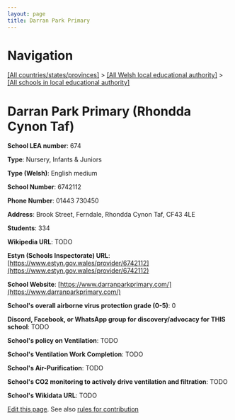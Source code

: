 ```yaml
---
layout: page
title: Darran Park Primary
---
```

# Navigation

[[All countries/states/provinces]](../../..) > [[All Welsh local educational authority]](../..) > [[All schools in local educational authority]](..)

# Darran Park Primary (Rhondda Cynon Taf)

**School LEA number**: 674

**Type**: Nursery, Infants & Juniors

**Type (Welsh)**: English medium

**School Number**: 6742112

**Phone Number**: 01443 730450

**Address**: Brook Street, Ferndale, Rhondda Cynon Taf, CF43 4LE

**Students**: 334

**Wikipedia URL**: TODO

**Estyn (Schools Inspectorate) URL**: [https://www.estyn.gov.wales/provider/6742112](https://www.estyn.gov.wales/provider/6742112)

**School Website**: [https://www.darranparkprimary.com/](https://www.darranparkprimary.com/)

**School's overall airborne virus protection grade (0-5)**: 0

**Discord, Facebook, or WhatsApp group for discovery/advocacy for THIS school**: TODO

**School's policy on Ventilation**: TODO

**School's Ventilation Work Completion**: TODO

**School's Air-Purification**: TODO

**School's CO2 monitoring to actively drive ventilation and filtration**: TODO

**School's Wikidata URL**: TODO




[Edit this page](https://github.com/VentilationProject/Wales/edit/prif/./Rhondda_Cynon_Taf/Darran_Park_Primary.md). See also [rules for contribution](../../../contribution-rules/)